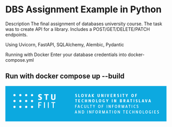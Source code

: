 # DBS Assignment Example in Python

Description
The final assignment of databases university course. The task was to create API for a library. Includes a POST/GET/DELETE/PATCH endpoints.

Using Uvicorn, FastAPI, SQLAlchemy, Alembic, Pydantic

Running with Docker
Enter your database credentials into docker-compose.yml

Run with docker compose up --build
---
![](docs/fiit.png)
